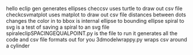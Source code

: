 hello
eclip gen generates ellipses
checcsv uses turtle to draw out csv file
checkcsvmatplot uses matplot to draw out csv file distances between dots changes the color 
in to bbox is internal ellipse to bounding ellipse 
spiral to svg is a test of saving a spiral to an svg file
spiraleclipSPACINGEQUALPOINT.py is the file to run it generates all the code and csv file formats out for you 
3dmodelwrappy.py wraps csv around a cylinder
